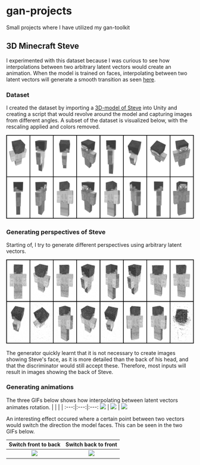 # gan-projects

Small projects where I have utilized my gan-toolkit

## 3D Minecraft Steve

I experimented with this dataset because I was curious to see how interpolations between two arbitrary latent vectors would create an animation. When the model is trained on faces, interpolating between two latent vectors will generate a smooth transition as seen [here](https://miro.medium.com/max/960/0*dwtvGrRWRAUJuZm4.gif).

### Dataset

I created the dataset by importing a [3D-model of Steve](https://sketchfab.com/3d-models/minecraft-steve-cb228dcc137042cc9a3dc588758cc6e9) into Unity and creating a script that would revolve around the model and capturing images from different angles. A subset of the dataset is visualized below, with the rescaling applied and colors removed.

<img src="./minecraft-steve/res/dataset_sample_cropped.png">


### Generating perspectives of Steve

Starting of, I try to generate different perspectives using arbitrary latent vectors.

<img src="./minecraft-steve/res/sample_cropped.png">

The generator quickly learnt that it is not necessary to create images showing Steve's face, as it is more detailed than the back of his head, and that the discriminator would still accept these. Therefore, most inputs will result in images showing the back of Steve.

### Generating animations

The three GIFs below shows how interpolating between latent vectors animates rotation.
|<!-- --> |<!-- --> |<!-- --> |
:---:|:---:|:---:
<img src="./minecraft-steve/res/anim_front_rot_2.gif" width="200"> | <img src="./minecraft-steve/res/anim_rot_fast.gif" width="200"> | <img src="./minecraft-steve/res/anim_rot2.gif" width="200">

An interesting effect occured where a certain point between two vectors would switch the direction the model faces. This can be seen in the two GIFs below.

| Switch front to back | Switch back to front |
:---:|:---:  
<img src="./minecraft-steve/res/anim_switch.gif" width="200"> | <img src="./minecraft-steve/res/anim_switch2.gif" width="200"> 
